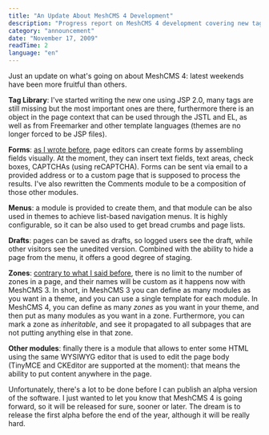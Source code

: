 ```yaml
---
title: "An Update About MeshCMS 4 Development"
description: "Progress report on MeshCMS 4 development covering new tag library, visual form builder, configurable menus, draft support, and flexible zone system."
category: "announcement"
date: "November 17, 2009"
readTime: 2
language: "en"
---
```


Just an update on what's going on about MeshCMS 4: latest weekends have been more fruitful than others.

**Tag Library**: I've started writing the new one using JSP 2.0, many tags are still missing but the most important ones are there, furthermore there is an object in the page context that can be used through the JSTL and EL, as well as from Freemarker and other template languages (themes are no longer forced to be JSP files).

**Forms**: [as I wrote before](../module-zones-in-meshcms-4/), page editors can create forms by assembling fields visually. At the moment, they can insert text fields, text areas, check boxes, CAPTCHAs (using reCAPTCHA). Forms can be sent via email to a provided address or to a custom page that is supposed to process the results. I've also rewritten the Comments module to be a composition of those other modules.

**Menus**: a module is provided to create them, and that module can be also used in themes to achieve list-based navigation menus. It is highly configurable, so it can be also used to get bread crumbs and page lists.

**Drafts**: pages can be saved as drafts, so logged users see the draft, while other visitors see the unedited version. Combined with the ability to hide a page from the menu, it offers a good degree of staging.

**Zones**: [contrary to what I said before](../module-zones-in-meshcms-4/), there is no limit to the number of zones in a page, and their names will be custom as it happens now with MeshCMS 3. In short, in MeshCMS 3 you can define as many modules as you want in a theme, and you can use a single template for each module. In MeshCMS 4, you can define as many *zones* as you want in your theme, and then put as many modules as you want in a zone. Furthermore, you can mark a zone as *inheritable*, and see it propagated to all subpages that are not putting anything else in that zone.

**Other modules**: finally there is a module that allows to enter some HTML using the same WYSIWYG editor that is used to edit the page body (TinyMCE and CKEditor are supported at the moment): that means the ability to put content anywhere in the page.

Unfortunately, there's a lot to be done before I can publish an alpha version of the software. I just wanted to let you know that MeshCMS 4 is going forward, so it will be released for sure, sooner or later. The dream is to release the first alpha before the end of the year, although it will be really hard.
